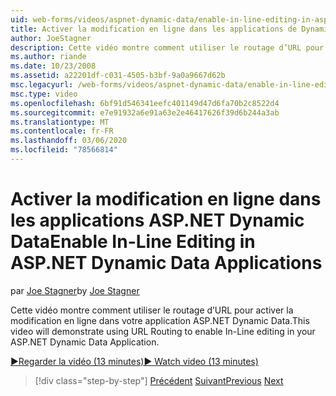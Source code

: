 ```yaml
---
uid: web-forms/videos/aspnet-dynamic-data/enable-in-line-editing-in-aspnet-dynamic-data-applications
title: Activer la modification en ligne dans les applications de Dynamic Data ASP.NET | Microsoft Docs
author: JoeStagner
description: Cette vidéo montre comment utiliser le routage d’URL pour activer la modification en ligne dans votre application ASP.NET Dynamic Data.
ms.author: riande
ms.date: 10/23/2008
ms.assetid: a22201df-c031-4505-b3bf-9a0a9667d62b
msc.legacyurl: /web-forms/videos/aspnet-dynamic-data/enable-in-line-editing-in-aspnet-dynamic-data-applications
msc.type: video
ms.openlocfilehash: 6bf91d546341eefc401149d47d6fa70b2c8522d4
ms.sourcegitcommit: e7e91932a6e91a63e2e46417626f39d6b244a3ab
ms.translationtype: MT
ms.contentlocale: fr-FR
ms.lasthandoff: 03/06/2020
ms.locfileid: "78566814"
---
```

# <a name="enable-in-line-editing-in-aspnet-dynamic-data-applications"></a><span data-ttu-id="32d77-103">Activer la modification en ligne dans les applications ASP.NET Dynamic Data</span><span class="sxs-lookup"><span data-stu-id="32d77-103">Enable In-Line Editing in ASP.NET Dynamic Data Applications</span></span>

<span data-ttu-id="32d77-104">par [Joe Stagner](https://github.com/JoeStagner)</span><span class="sxs-lookup"><span data-stu-id="32d77-104">by [Joe Stagner](https://github.com/JoeStagner)</span></span>

<span data-ttu-id="32d77-105">Cette vidéo montre comment utiliser le routage d’URL pour activer la modification en ligne dans votre application ASP.NET Dynamic Data.</span><span class="sxs-lookup"><span data-stu-id="32d77-105">This video will demonstrate using URL Routing to enable In-Line editing in your ASP.NET Dynamic Data Application.</span></span>

[<span data-ttu-id="32d77-106">&#9654;Regarder la vidéo (13 minutes)</span><span class="sxs-lookup"><span data-stu-id="32d77-106">&#9654; Watch video (13 minutes)</span></span>](https://channel9.msdn.com/Blogs/ASP-NET-Site-Videos/enable-in-line-editing-in-aspnet-dynamic-data-applications)

> [!div class="step-by-step"]
> <span data-ttu-id="32d77-107">[Précédent](begin-modifying-dynamic-data-applications-with-url-routing.md)
> [Suivant](how-to-enable-table-specific-routing-in-dynamic-data-applications.md)</span><span class="sxs-lookup"><span data-stu-id="32d77-107">[Previous](begin-modifying-dynamic-data-applications-with-url-routing.md)
[Next](how-to-enable-table-specific-routing-in-dynamic-data-applications.md)</span></span>
